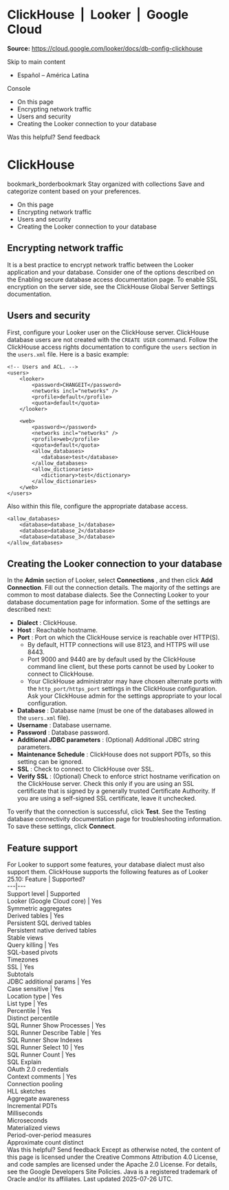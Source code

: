 # ClickHouse  |  Looker  |  Google Cloud

**Source:** https://cloud.google.com/looker/docs/db-config-clickhouse

Skip to main content 
  * Español – América Latina

Console 


  * On this page
  * Encrypting network traffic
  * Users and security
  * Creating the Looker connection to your database




Was this helpful?
Send feedback 
#  ClickHouse
bookmark_borderbookmark Stay organized with collections  Save and categorize content based on your preferences.
  * On this page
  * Encrypting network traffic
  * Users and security
  * Creating the Looker connection to your database


## Encrypting network traffic
It is a best practice to encrypt network traffic between the Looker application and your database. Consider one of the options described on the Enabling secure database access documentation page.
To enable SSL encryption on the server side, see the ClickHouse Global Server Settings documentation.
## Users and security
First, configure your Looker user on the ClickHouse server. ClickHouse database users are not created with the `CREATE USER` command. Follow the ClickHouse access rights documentation to configure the `users` section in the `users.xml` file. Here is a basic example:
```
<!-- Users and ACL. -->
<users>
    <looker>
        <password>CHANGEIT</password>
        <networks incl="networks" />
        <profile>default</profile>
        <quota>default</quota>
    </looker>

    <web>
        <password></password>
        <networks incl="networks" />
        <profile>web</profile>
        <quota>default</quota>
        <allow_databases>
           <database>test</database>
        </allow_databases>
        <allow_dictionaries>
           <dictionary>test</dictionary>
        </allow_dictionaries>
    </web>
</users>

```

Also within this file, configure the appropriate database access.
```
<allow_databases>
    <database>database_1</database>
    <database>database_2</database>
    <database>database_3</database>
</allow_databases>

```

## Creating the Looker connection to your database
In the **Admin** section of Looker, select **Connections** , and then click **Add Connection**.
Fill out the connection details. The majority of the settings are common to most database dialects. See the Connecting Looker to your database documentation page for information. Some of the settings are described next:
  * **Dialect** : ClickHouse.
  * **Host** : Reachable hostname.
  * **Port** : Port on which the ClickHouse service is reachable over HTTP(S). 
    * By default, HTTP connections will use 8123, and HTTPS will use 8443.
    * Port 9000 and 9440 are by default used by the ClickHouse command line client, but these ports cannot be used by Looker to connect to ClickHouse.
    * Your ClickHouse administrator may have chosen alternate ports with the `http_port/https_port` settings in the ClickHouse configuration. Ask your ClickHouse admin for the settings appropriate to your local configuration.
  * **Database** : Database name (must be one of the databases allowed in the `users.xml` file).
  * **Username** : Database username.
  * **Password** : Database password.
  * **Additional JDBC parameters** : (Optional) Additional JDBC string parameters.
  * **Maintenance Schedule** : ClickHouse does not support PDTs, so this setting can be ignored.
  * **SSL** : Check to connect to ClickHouse over SSL.
  * **Verify SSL** : (Optional) Check to enforce strict hostname verification on the ClickHouse server. Check this only if you are using an SSL certificate that is signed by a generally trusted Certificate Authority. If you are using a self-signed SSL certificate, leave it unchecked.


To verify that the connection is successful, click **Test**. See the Testing database connectivity documentation page for troubleshooting information.
To save these settings, click **Connect**.
## Feature support
For Looker to support some features, your database dialect must also support them.
ClickHouse supports the following features as of Looker 25.10:
Feature | Supported?  
---|---  
Support level | Supported  
Looker (Google Cloud core) | Yes  
Symmetric aggregates  
Derived tables | Yes  
Persistent SQL derived tables  
Persistent native derived tables  
Stable views  
Query killing | Yes  
SQL-based pivots  
Timezones  
SSL | Yes  
Subtotals  
JDBC additional params | Yes  
Case sensitive | Yes  
Location type | Yes  
List type | Yes  
Percentile | Yes  
Distinct percentile  
SQL Runner Show Processes | Yes  
SQL Runner Describe Table | Yes  
SQL Runner Show Indexes  
SQL Runner Select 10 | Yes  
SQL Runner Count | Yes  
SQL Explain  
OAuth 2.0 credentials  
Context comments | Yes  
Connection pooling  
HLL sketches  
Aggregate awareness  
Incremental PDTs  
Milliseconds  
Microseconds  
Materialized views  
Period-over-period measures  
Approximate count distinct  
Was this helpful?
Send feedback 
Except as otherwise noted, the content of this page is licensed under the Creative Commons Attribution 4.0 License, and code samples are licensed under the Apache 2.0 License. For details, see the Google Developers Site Policies. Java is a registered trademark of Oracle and/or its affiliates.
Last updated 2025-07-26 UTC.


